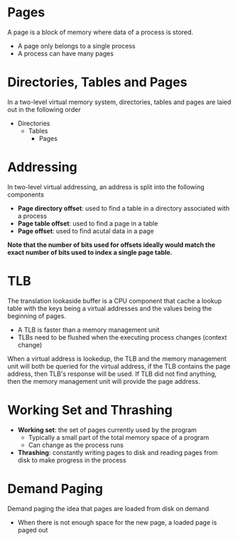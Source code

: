# Pages

A page is a block of memory where data of a process is stored.

- A page only belongs to a single process
- A process can have many pages

# Directories, Tables and Pages

In a two-level virtual memory system, directories, tables and pages are laied
out in the following order

- Directories
  - Tables
    - Pages

# Addressing

In two-level virtual addressing, an address is split into the following
components

- **Page directory offset**: used to find a table in a directory associated with
  a process
- **Page table offset**: used to find a page in a table
- **Page offset**: used to find acutal data in a page

**Note that the number of bits used for offsets ideally would match the exact
number of bits used to index a single page table.**

# TLB

The translation lookaside buffer is a CPU component that cache a lookup table
with the keys being a virtual addresses and the values being the beginning of
pages.

- A TLB is faster than a memory management unit
- TLBs need to be flushed when the executing process changes (context change)

When a virtual address is lookedup, the TLB and the memory management unit will
both be queried for the virtual address, if the TLB contains the page address,
then TLB's response will be used. If TLB did not find anything, then the memory
management unit will provide the page address.

# Working Set and Thrashing

- **Working set**: the set of pages currently used by the program
  - Typically a small part of the total memory space of a program
  - Can change as the process runs
- **Thrashing**: constantly writing pages to disk and reading pages from disk to
  make progress in the process

# Demand Paging

Demand paging the idea that pages are loaded from disk on demand

- When there is not enough space for the new page, a loaded page is paged out
